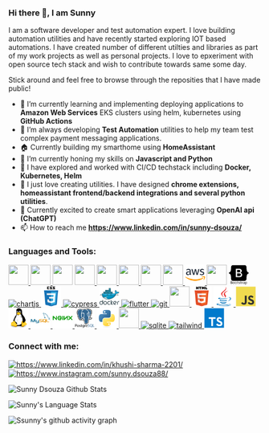 ### Hi there 👋, I am Sunny

I am a software developer and test automation expert. I love building automation utilities and have recently started exploring IOT based automations. I have created number of different utilties and libraries as part of my work projects as well as personal projects. I love to epxeriment with open source tech stack and wish to contribute towards same some day.

Stick around and feel free to browse through the reposities that I have made public!
- 🌱 I’m currently learning and implementing deploying applications to **Amazon Web Services** EKS clusters using helm, kubernetes using **GitHub Actions**
- 🌱 I’m always developing **Test Automation** utilities to help my team test complex payment messaging applications.
- 🏠 Currently building my smarthome using **HomeAssistant**
- 🌱 I’m currently honing my skills on **Javascript and Python**
- 🌱 I have explored and worked with CI/CD techstack including **Docker, Kubernetes, Helm**
- 🔭 I just love creating utilities. I have designed **chrome extensions, homeassistant frontend/backend integrations and several python utilities**.
- 🔭 Currently excited to create smart applications leveraging **OpenAI api (ChatGPT)**
- 📫 How to reach me **https://www.linkedin.com/in/sunny-dsouza/**

<h3 align="left">Languages and Tools:</h3>
<p align="left"> 
          <a href="https://arduino.cc" target="_blank" rel="noreferrer">  <img src="https://cdn.jsdelivr.net/gh/devicons/devicon/icons/arduino/arduino-original-wordmark.svg"  width="40" height="40" /> </a> <a href="https://aws.amazon.com" target="_blank" rel="noreferrer">
            <img src="https://cdn.jsdelivr.net/gh/devicons/devicon/icons/cucumber/cucumber-plain-wordmark.svg" width="40" height="40"/> </a>
<a href="https://aws.amazon.com" target="_blank" rel="noreferrer"> <img src="https://cdn.jsdelivr.net/gh/devicons/devicon/icons/digitalocean/digitalocean-original-wordmark.svg" width="40" height="40" /></a> <a href="https://grafanna.com" target="_blank" rel="noreferrer">
            <img src="https://cdn.jsdelivr.net/gh/devicons/devicon/icons/grafana/grafana-original-wordmark.svg" width="40" height="40" /> </a>
  <a href="https://nodejs.org" target="_blank" rel="noreferrer">
            <img src="https://cdn.jsdelivr.net/gh/devicons/devicon/icons/nodejs/nodejs-original-wordmark.svg" width="40" height="40" /> </a>
  <a href="https://aws.amazon.com" target="_blank" rel="noreferrer">
            <img src="https://cdn.jsdelivr.net/gh/devicons/devicon/icons/oracle/oracle-original.svg" width="40" height="40" /> </a>
   <a href="https://raspberrypi.org" target="_blank" rel="noreferrer">         
            <img src="https://cdn.jsdelivr.net/gh/devicons/devicon/icons/raspberrypi/raspberrypi-original-wordmark.svg" width="40" height="40" /> </a>
    <a href="https://argo-cd.readthedocs.io/en/stable/" target="_blank" rel="noreferrer"> 
            <img src="https://cdn.jsdelivr.net/gh/devicons/devicon/icons/argocd/argocd-original-wordmark.svg" width="40" height="40" /> </a>
          <a href="https://aws.amazon.com" target="_blank" rel="noreferrer"> <img src="https://raw.githubusercontent.com/devicons/devicon/master/icons/amazonwebservices/amazonwebservices-original-wordmark.svg" alt="aws" width="40" height="40"/> </a> 
  <a href="https://kubernetes.io" target="_blank" rel="noreferrer"> <img src="https://cdn.jsdelivr.net/gh/devicons/devicon/icons/kubernetes/kubernetes-plain-wordmark.svg" width="40" height="40"/></a> <a href="https://getbootstrap.com" target="_blank" rel="noreferrer"> <img src="https://raw.githubusercontent.com/devicons/devicon/master/icons/bootstrap/bootstrap-plain-wordmark.svg" alt="bootstrap" width="40" height="40"/> </a> <a href="https://www.chartjs.org" target="_blank" rel="noreferrer"> <img src="https://www.chartjs.org/media/logo-title.svg" alt="chartjs" width="40" height="40"/> </a> <a href="https://www.w3schools.com/css/" target="_blank" rel="noreferrer"> <img src="https://raw.githubusercontent.com/devicons/devicon/master/icons/css3/css3-original-wordmark.svg" alt="css3" width="40" height="40"/> </a> <a href="https://www.cypress.io" target="_blank" rel="noreferrer"> <img src="https://raw.githubusercontent.com/simple-icons/simple-icons/6e46ec1fc23b60c8fd0d2f2ff46db82e16dbd75f/icons/cypress.svg" alt="cypress" width="40" height="40"/> </a>  <a href="https://www.docker.com/" target="_blank" rel="noreferrer"> <img src="https://raw.githubusercontent.com/devicons/devicon/master/icons/docker/docker-original-wordmark.svg" alt="docker" width="40" height="40"/> </a>   <a href="https://flutter.dev" target="_blank" rel="noreferrer"> <img src="https://www.vectorlogo.zone/logos/flutterio/flutterio-icon.svg" alt="flutter" width="40" height="40"/> </a> <a href="https://git-scm.com/" target="_blank" rel="noreferrer"> <img src="https://www.vectorlogo.zone/logos/git-scm/git-scm-icon.svg" alt="git" width="40" height="40"/> </a>  <a href="https://www.selenium.dev/" target="_blank" rel="noreferrer"> <img src="https://cdn.jsdelivr.net/gh/devicons/devicon/icons/selenium/selenium-original.svg" width="40" height="40" />  </a> <a href="https://www.w3.org/html/" target="_blank" rel="noreferrer"> <img src="https://raw.githubusercontent.com/devicons/devicon/master/icons/html5/html5-original-wordmark.svg" alt="html5" width="40" height="40"/> </a> <a href="https://www.java.com" target="_blank" rel="noreferrer"> <img src="https://raw.githubusercontent.com/devicons/devicon/master/icons/java/java-original.svg" alt="java" width="40" height="40"/> </a> <a href="https://developer.mozilla.org/en-US/docs/Web/JavaScript" target="_blank" rel="noreferrer"> <img src="https://raw.githubusercontent.com/devicons/devicon/master/icons/javascript/javascript-original.svg" alt="javascript" width="40" height="40"/> </a> <a href="https://www.linux.org/" target="_blank" rel="noreferrer"> <img src="https://raw.githubusercontent.com/devicons/devicon/master/icons/linux/linux-original.svg" alt="linux" width="40" height="40"/> </a>   <a href="https://www.mysql.com/" target="_blank" rel="noreferrer"> <img src="https://raw.githubusercontent.com/devicons/devicon/master/icons/mysql/mysql-original-wordmark.svg" alt="mysql" width="40" height="40"/> </a>  <a href="https://www.nginx.com" target="_blank" rel="noreferrer"> <img src="https://raw.githubusercontent.com/devicons/devicon/master/icons/nginx/nginx-original.svg" alt="nginx" width="40" height="40"/> </a> <a href="https://www.postgresql.org" target="_blank" rel="noreferrer"> <img src="https://raw.githubusercontent.com/devicons/devicon/master/icons/postgresql/postgresql-original-wordmark.svg" alt="postgresql" width="40" height="40"/> </a>  <a href="https://www.python.org" target="_blank" rel="noreferrer"> <img src="https://raw.githubusercontent.com/devicons/devicon/master/icons/python/python-original.svg" alt="python" width="40" height="40"/> </a> 
   <a href="https://www.sqlite.org/" target="_blank" rel="noreferrer">          <img src="https://cdn.jsdelivr.net/gh/devicons/devicon/icons/sqlalchemy/sqlalchemy-original-wordmark.svg" width="40" height="40" /> </a>
 <a href="https://www.sqlite.org/" target="_blank" rel="noreferrer"> <img src="https://www.vectorlogo.zone/logos/sqlite/sqlite-icon.svg" alt="sqlite" width="40" height="40"/> </a> <a href="https://tailwindcss.com/" target="_blank" rel="noreferrer"> <img src="https://www.vectorlogo.zone/logos/tailwindcss/tailwindcss-icon.svg" alt="tailwind" width="40" height="40"/> </a> <a href="https://www.typescriptlang.org/" target="_blank" rel="noreferrer"> <img src="https://raw.githubusercontent.com/devicons/devicon/master/icons/typescript/typescript-original.svg" alt="typescript" width="40" height="40"/> </a> </p>

<h3 align="left">Connect with me:</h3>
<p align="left">
<a href="https://www.linkedin.com/in/sunny-dsouza/" target="blank"><img align="center" src="https://cdn.jsdelivr.net/npm/simple-icons@3.0.1/icons/linkedin.svg" alt="https://www.linkedin.com/in/khushi-sharma-2201/" height="30" width="40" /></a>
<a href="https://instagram.com/https://www.instagram.com/sunny.dsouza88/" target="blank"><img align="center" src="https://cdn.jsdelivr.net/npm/simple-icons@3.0.1/icons/instagram.svg" alt="https://www.instagram.com/sunny.dsouza88/" height="30" width="40" /></a>
</p>

![Sunny Dsouza Github Stats](https://github-readme-stats.vercel.app/api?username=sunnydsouza&show_icons=true&include_all_commits=true&theme=radical)

![Sunny's Language Stats](https://github-readme-stats.vercel.app/api/top-langs/?username=sunnydsouza&layout=compact&theme=radical)

![Ssunny's github activity graph](https://activity-graph.herokuapp.com/graph?username=sunnydsouza&theme=dracula)
<!--
**sunnydsouza/sunnydsouza** is a ✨ _special_ ✨ repository because its `README.md` (this file) appears on your GitHub profile.

Here are some ideas to get you started:

- 🔭 I’m currently working on ...
- 🌱 I’m currently learning ...
- 👯 I’m looking to collaborate on ...
- 🤔 I’m looking for help with ...
- 💬 Ask me about ...
- 📫 How to reach me: ...
- 😄 Pronouns: ...
- ⚡ Fun fact: ...
-->
